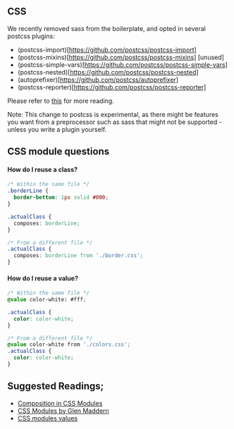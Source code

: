 ## CSS

We recently removed sass from the boilerplate, and opted in several postcss plugins:
- (postcss-import)[https://github.com/postcss/postcss-import]
- (postcss-mixins)[https://github.com/postcss/postcss-mixins] [unused]
- (postcss-simple-vars)[https://github.com/postcss/postcss-simple-vars]
- (postcss-nested)[https://github.com/postcss/postcss-nested]
- (autoprefixer)[https://github.com/postcss/autoprefixer]
- (postcss-reporter)[https://github.com/postcss/postcss-reporter]


Please refer to [this](https://github.com/choonkending/react-webpack-node/issues/150) for more reading.

Note: This change to postcss is experimental, as there might be features you want from a preprocessor such as sass that might not be supported - unless you write a plugin yourself.

## CSS module questions

#### How do I reuse a class?
```css
/* Within the same file */
.borderLine {
  border-bottom: 1px solid #000;
}

.actualClass {
  composes: borderLine;
}

/* From a different file */
.actualClass {
  composes: borderLine from './border.css';
}

```

#### How do I reuse a value?
```css
/* Within the same file */
@value color-white: #fff;

.actualClass {
  color: color-white;
}

/* From a different file */
@value color-white from './colors.css';
.actualClass {
  color: color-white;
}

```

## Suggested Readings;
- [Composition in CSS Modules](https://github.com/css-modules/css-modules/blob/master/docs/composition.md)
- [CSS Modules by Glen Maddern](http://glenmaddern.com/articles/css-modules)
- [CSS modules values](https://github.com/css-modules/postcss-modules-values)
